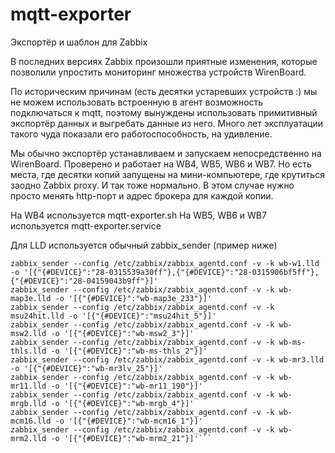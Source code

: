 # mqtt-exporter
Экспортёр и шаблон для Zabbix

В последних версиях Zabbix произошли приятные изменения, которые позволили упростить мониторинг множества устройств WirenBoard.

По историческим причинам (есть десятки устаревших устройств :) мы не можем использовать встроенную в агент возможность подключаться к mqtt, поэтому вынуждены использовать примитивный экспортёр данных и выгребать данные из него. Много лет эксплуатации такого чуда показали его работоспособность, на удивление.

Мы обычно экспортёр устанавливаем и запускаем непосредственно на WirenBoard. Проверено и работает на WB4, WB5, WB6 и WB7.
Но есть места, где десятки копий запущены на мини-компьютере, где крутиться заодно Zabbix proxy. И так тоже нормально.
В этом случае нужно просто менять http-порт и адрес брокера для каждой копии.

На WB4 используется mqtt-exporter.sh
На WB5, WB6 и WB7 используется mqtt-exporter.service

Для LLD используется обычный zabbix_sender (пример ниже)

```zabbix_sender --config /etc/zabbix/zabbix_agentd.conf -v -k wbio-di-wd-14.lld -o '[{"{#DEVICE}":"EXT1","{#PREF}":"IN"}]'
zabbix_sender --config /etc/zabbix/zabbix_agentd.conf -v -k wb-w1.lld -o '[{"{#DEVICE}":"28-0315539a30ff"},{"{#DEVICE}":"28-0315906bf5ff"},{"{#DEVICE}":"28-04159043b9ff"}]'
zabbix_sender --config /etc/zabbix/zabbix_agentd.conf -v -k wb-map3e.lld -o '[{"{#DEVICE}":"wb-map3e_233"}]'
zabbix_sender --config /etc/zabbix/zabbix_agentd.conf -v -k msu24hit.lld -o '[{"{#DEVICE}":"msu24hit_5"}]'
zabbix_sender --config /etc/zabbix/zabbix_agentd.conf -v -k wb-msw2.lld -o '[{"{#DEVICE}":"wb-msw2_3"}]'
zabbix_sender --config /etc/zabbix/zabbix_agentd.conf -v -k wb-ms-thls.lld -o '[{"{#DEVICE}":"wb-ms-thls_2"}]'
zabbix_sender --config /etc/zabbix/zabbix_agentd.conf -v -k wb-mr3.lld -o '[{"{#DEVICE}":"wb-mr3lv_25"}]'
zabbix_sender --config /etc/zabbix/zabbix_agentd.conf -v -k wb-mr11.lld -o '[{"{#DEVICE}":"wb-mr11_190"}]'
zabbix_sender --config /etc/zabbix/zabbix_agentd.conf -v -k wb-mrgb.lld -o '[{"{#DEVICE}":"wb-mrgb_4"}]'
zabbix_sender --config /etc/zabbix/zabbix_agentd.conf -v -k wb-mcm16.lld -o '[{"{#DEVICE}":"wb-mcm16_1"}]'
zabbix_sender --config /etc/zabbix/zabbix_agentd.conf -v -k wb-mrm2.lld -o '[{"{#DEVICE}":"wb-mrm2_21"}]'```

